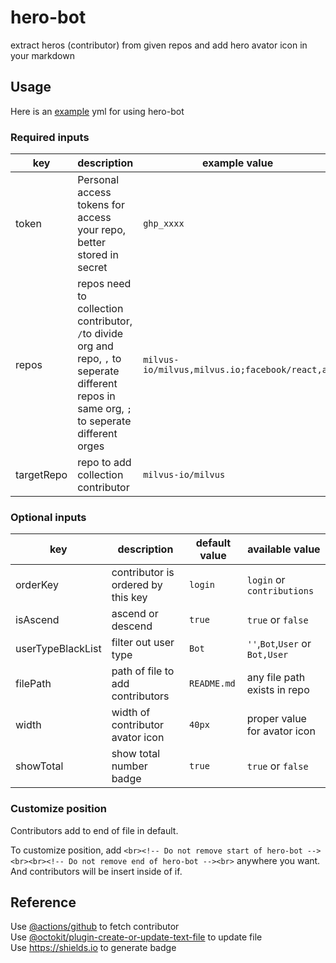 # hero-bot
extract heros (contributor) from given repos and add hero avator icon in your markdown

## Usage

Here is an [example](https://github.com/milvus-io/milvus/blob/master/.github/workflows/all-contributors.yaml) yml for using hero-bot 

### Required inputs

| key | description | example value |
|  ---- | ---- | ---- |
| token | Personal access tokens for access your repo, better stored in secret | `ghp_xxxx` |
| repos  | repos need to collection contributor, `/`to divide org and repo, `,` to seperate different repos in same org, `;` to seperate different orges | `milvus-io/milvus,milvus.io;facebook/react,ax` |
| targetRepo  | repo to add collection contributor | `milvus-io/milvus` |

### Optional inputs

| key | description | default value | available value |
|  ---- | ---- | ---- | ---- |
| orderKey | contributor is ordered by this key | `login` | `login` or `contributions` |
| isAscend | ascend or descend | `true` | `true` or `false` |
| userTypeBlackList | filter out user type | `Bot` | `''`,`Bot`,`User` or `Bot,User` |
| filePath | path of file to add contributors | `README.md` | any file path exists in repo |
| width | width of contributor avator icon | `40px` | proper value for avator icon |
| showTotal | show total number badge | `true` | `true` or `false` |

### Customize position

Contributors add to end of file in default.

To customize position, add 
```<br><!-- Do not remove start of hero-bot --><br><br><!-- Do not remove end of hero-bot --><br>``` 
anywhere you want. And contributors will be insert inside of if.

## Reference

Use [@actions/github](https://github.com/actions/github) to fetch contributor  
Use [@octokit/plugin-create-or-update-text-file](https://github.com/octokit/plugin-create-or-update-text-file.js) to update file  
Use https://shields.io to generate badge


